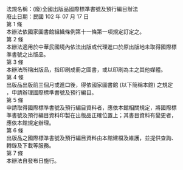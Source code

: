 法規名稱：(廢)全國出版品國際標準書號及預行編目辦法  
廢止日期：民國 102 年 07 月 17 日  
第 1 條  
本辦法依國家圖書館組織條例第十一條第一項規定訂定之。  
第 2 條  
本辦法適用於中華民國境內依法出版或代理進口於原出版地未取得國際標  
準書號之出版品。  
第 3 條  
本辦法所稱出版品，指印刷成冊之圖書，或以印刷為主之其他媒體。  
第 4 條  
出版品出版前三個月或進口後，得依國家圖書館 (以下簡稱本館) 之規定  
，申請辦理國際標準書號及預行編目。  
第 5 條  
申請取得國際標準書號及預行編目資料者，應依本館相關規定，將國際標  
準書號及預行編目資料印製在出版品正確位置上；其書目資料有變更者，  
應依本館規定辦理。  
第 6 條  
出版品之國際標準書號及預行編目資料由本館建檔及維護，並提供查詢、  
轉錄及下載等服務。  
第 7 條  
本辦法自發布日施行。  


